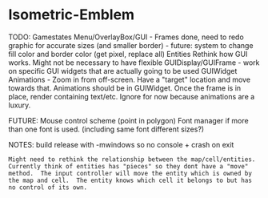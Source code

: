 Isometric-Emblem
================

TODO: 
	Gamestates
	Menu/OverlayBox/GUI
		- Frames done, need to redo graphic for accurate sizes (and smaller border)
		- future: system to change fill color and border color (get pixel, replace all)
	Entities
	Rethink how GUI works.  Might not be necessary to have flexible GUIDisplay/GUIFrame
		- work on specific GUI widgets that are actually going to be used
	GUIWidget Animations
		- Zoom in from off-screen.  Have a "target" location and move towards that.  Animations should be in GUIWidget.  Once the frame is in place, render containing text/etc.  Ignore for now because animations are a luxury.
	
FUTURE:
	Mouse control scheme (point in polygon)
	Font manager if more than one font is used. (including same font different sizes?)
	
NOTES:
	build release with -mwindows so no console + crash on exit
	
	Might need to rethink the relationship between the map/cell/entities.  Currently think of entities has "pieces" so they dont have a "move" method.  The input controller will move the entity which is owned by the map and cell.  The entity knows which cell it belongs to but has no control of its own.